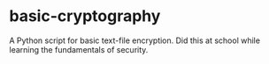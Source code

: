 # basic-cryptography
A Python script for basic text-file encryption. Did this at school while learning the fundamentals of security.
